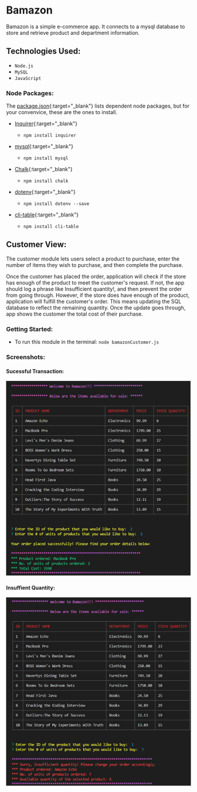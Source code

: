# Bamazon

Bamazon is a simple e-commerce app. It connects to a mysql database to store and retrieve product and department information.

## Technologies Used:

* `Node.js`
* `MySQL`
* `JavaScript`

### Node Packages:

The [package.json](https://github.com/anishbnair/Bamazon/blob/master/package.json){:target="_blank"} lists dependent node packages, but for your convenvice, these are the ones to install.

* [Inquirer](https://www.npmjs.com/package/inquirer){:target="_blank"}
    - `npm install inquirer`

* [mysql](https://www.npmjs.com/package/mysql){:target="_blank"}
    - `npm install mysql`

* [Chalk](https://www.npmjs.com/package/chalk){:target="_blank"}
    - `npm install chalk`

* [dotenv](https://www.npmjs.com/package/dotenv){:target="_blank"}
    - `npm install dotenv --save`

* [cli-table](https://www.npmjs.com/package/cli-table){:target="_blank"}
    - `npm install cli-table`

## Customer View:

The customer module lets users select a product to purchase, enter the number of items they wish to purchase, and then complete the purchase.

Once the customer has placed the order, application will check if the store has enough of the product to meet the customer's request. If not, the app should log a phrase like Insufficient quantity!, and then prevent the order from going through. However, if the store does have enough of the product, application will fulfill the customer's order. This means updating the SQL database to reflect the remaining quantity. Once the update goes through, app shows the customer the total cost of their purchase.

### Getting Started:

* To run this module in the terminal:
`node bamazonCustomer.js`

### Screenshots:
#### Sucessful Transaction:
![Bamazon](/images/customerView_Success.png)
#### Insuffient Quantity:
![Bamazon](/images/customerView_Fail.png)